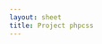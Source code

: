 ```yaml
---
layout: sheet
title: Project phpcss
---
```


<!--
{% remote_include https://raw.githubusercontent.com/hielsnoppe/phpcss/master/README.md %}
-->
